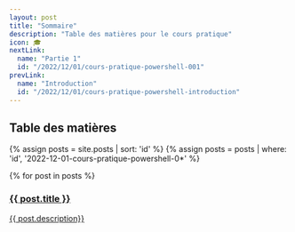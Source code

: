 ```yaml
---
layout: post
title: "Sommaire"
description: "Table des matières pour le cours pratique"
icon: 🎓
nextLink:
  name: "Partie 1"
  id: "/2022/12/01/cours-pratique-powershell-001"
prevLink:
  name: "Introduction"
  id: "/2022/12/01/cours-pratique-powershell-introduction"
---
```


## Table des matières

{% assign posts = site.posts | sort: 'id' %}
{% assign posts = posts | where: 'id', '2022-12-01-cours-pratique-powershell-0*' %}
<div class="div_summary">
{% for post in posts %}
    <a href="{{ post.id }}">
        <h3>{{ post.title }}</h3>
        <span>{{ post.description}}</span>
    </a>
</div>
